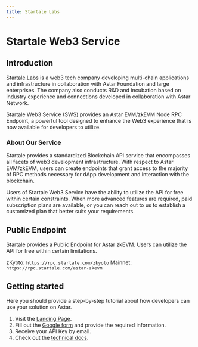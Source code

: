 ```yaml
---
title: Startale Labs
---
```


# Startale Web3 Service

## Introduction

[Startale Labs](https://sws.startale.com) is a web3 tech company developing multi-chain applications and infrastructure in collaboration with Astar Foundation and large enterprises. The company also conducts R&D and incubation based on industry experience and connections developed in collaboration with Astar Network.

Startale Web3 Service (SWS) provides an Astar EVM/zkEVM Node RPC Endpoint, a powerful tool designed to enhance the Web3 experience that is now available for developers to utilize.


### About Our Service

Startale provides a standardized Blockchain API service that encompasses all facets of web3 development infrastructure. With respect to Astar EVM/zkEVM, users can create endpoints that grant access to the majority of RPC methods necessary for dApp development and interaction with the blockchain.

Users of Startale Web3 Service have the ability to utilize the API for free within certain constraints. When more advanced features are required, paid subscription plans are available, or you can reach out to us to establish a customized plan that better suits your requirements.

## Public Endpoint

Startale provides a Public Endpoint for Astar zkEVM. Users can utilize the API for free within certain limitations.

zKyoto: `https://rpc.startale.com/zkyoto`
Mainnet: `https://rpc.startale.com/astar-zkevm`

## Getting started

Here you should provide a step-by-step tutorial about how developers can use your solution on Astar.

1. Visit the [Landing Page](https://sws.startale.com).
2. Fill out the [Google form](https://forms.gle/7bfjxj1qpEW8gFxk7) and provide the required information.
3. Receive your API Key by email.
4. Check out the [technical docs](https://docs.startale.com/docs).
